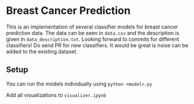 # Breast Cancer Prediction
This is an implementation of several classifier models for breast cancer prediction data. The data can be seen in `data.csv` and the description is given in `data_description.txt`.
Looking forward to commits for different classifiers! Do send PR for new classifiers. It would be great is noise can be added to the existing dataset.

## Setup
You can run the models individually using `python <model>.py`

Add all visualizations to `visualizer.ipynb`